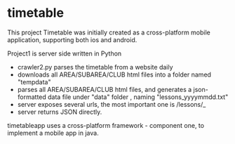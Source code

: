 timetable
=========

This project Timetable was initially created as a cross-platform mobile application, supporting both ios and android.

Project1 is server side written in Python
 - crawler2.py parses the timetable from a website daily
 - downloads all AREA/SUBAREA/CLUB html files into a folder named "tempdata"
 - parses all AREA/SUBAREA/CLUB html files, and generates a json-formatted data file under "data" folder
   , naming "lessons_yyyymmdd.txt"
 - server exposes several urls, the most important one is /lessons/<areaId>_<subAreaId>_<clubId>_<roomId>
 - server returns JSON directly.

timetableapp uses a cross-platform framework - component one, to implement a mobile app in java.




